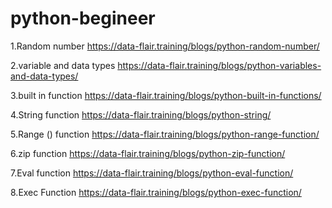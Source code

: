 # python-begineer

1.Random number 
https://data-flair.training/blogs/python-random-number/


2.variable and data types
https://data-flair.training/blogs/python-variables-and-data-types/


3.built in function 
https://data-flair.training/blogs/python-built-in-functions/


4.String function
https://data-flair.training/blogs/python-string/


5.Range () function
https://data-flair.training/blogs/python-range-function/


6.zip function 
https://data-flair.training/blogs/python-zip-function/

7.Eval function
https://data-flair.training/blogs/python-eval-function/


8.Exec Function
https://data-flair.training/blogs/python-exec-function/


